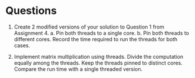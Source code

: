 # Questions

1. Create 2 modified versions of your solution to Question 1 from Assignment 4.
    a. Pin both threads to a single core.
    b. Pin both threads to different cores.
Record the time required to run the threads for both cases.

2. Implement matrix multiplication using threads. Divide the computation equally among the threads. Keep the threads pinned to distinct cores. Compare the run time with a single threaded version.
